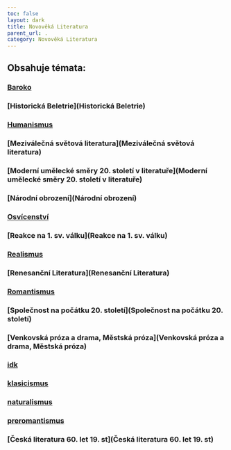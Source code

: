 ```yaml
---
toc: false
layout: dark
title: Novověká Literatura 
parent_url: . 
category: Novověká Literatura 
---
```


## Obsahuje témata: 

### [Baroko](Baroko) 

### [Historická Beletrie](Historická Beletrie) 

### [Humanismus](Humanismus) 

### [Meziválečná světová literatura](Meziválečná světová literatura) 

### [Moderní umělecké směry 20. století v literatuře](Moderní umělecké směry 20. století v literatuře) 

### [Národní obrození](Národní obrození) 

### [Osvícenství](Osvícenství) 

### [Reakce na 1. sv. válku](Reakce na 1. sv. válku) 

### [Realismus](Realismus) 

### [Renesanční Literatura](Renesanční Literatura) 

### [Romantismus](Romantismus) 

### [Společnost na počátku 20. století](Společnost na počátku 20. století) 

### [Venkovská próza a drama, Městská próza](Venkovská próza a drama, Městská próza) 

### [idk](idk) 

### [klasicismus](klasicismus) 

### [naturalismus](naturalismus) 

### [preromantismus](preromantismus) 

### [Česká literatura 60. let 19. st](Česká literatura 60. let 19. st) 

